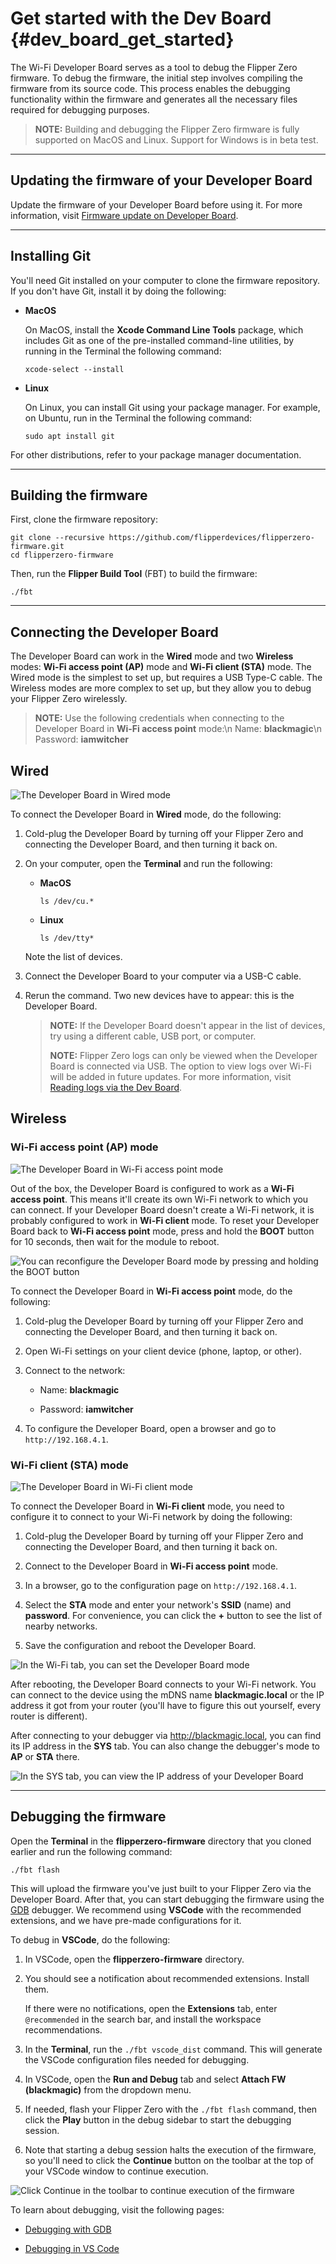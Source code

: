 # Get started with the Dev Board {#dev_board_get_started}

The Wi-Fi Developer Board serves as a tool to debug the Flipper Zero firmware. To debug the firmware, the initial step involves compiling the firmware from its source code. This process enables the debugging functionality within the firmware and generates all the necessary files required for debugging purposes.

> **NOTE:**  Building and debugging the Flipper Zero firmware is fully supported on MacOS and Linux. Support for Windows is in beta test.

***

## Updating the firmware of your Developer Board

Update the firmware of your Developer Board before using it. For more information, visit [Firmware update on Developer Board](https://docs.flipperzero.one/development/hardware/wifi-debugger-module/update).

***

## Installing Git

You'll need Git installed on your computer to clone the firmware repository. If you don't have Git, install it by doing the following:

* **MacOS**

    On MacOS, install the **Xcode Command Line Tools** package, which includes Git as one of the pre-installed command-line utilities, by running in the Terminal the following command:

    ```text
    xcode-select --install
    ```

* **Linux**

    On Linux, you can install Git using your package manager. For example, on Ubuntu, run in the Terminal the following command:

    ```text
    sudo apt install git
    ```

For other distributions, refer to your package manager documentation.

***

## Building the firmware

First, clone the firmware repository:

```text
git clone --recursive https://github.com/flipperdevices/flipperzero-firmware.git
cd flipperzero-firmware
```

Then, run the **Flipper Build Tool** (FBT) to build the firmware:

```text
./fbt
```

***

## Connecting the Developer Board

The Developer Board can work in the **Wired** mode and two **Wireless** modes: **Wi-Fi access point (AP)** mode and **Wi-Fi client (STA)** mode. The Wired mode is the simplest to set up, but requires a USB Type-C cable. The Wireless modes are more complex to set up, but they allow you to debug your Flipper Zero wirelessly.

   > **NOTE:**  Use the following credentials when connecting to the Developer Board in **Wi-Fi access point** mode:\n
    Name: **blackmagic**\n
    Password: **iamwitcher**

## Wired

![The Developer Board in Wired mode](https://archbee-image-uploads.s3.amazonaws.com/3StCFqarJkJQZV-7N79yY/jZdVlRTPVdSQVegzCyXp7_monosnap-miro-2023-06-22-16-28-06.jpg)

To connect the Developer Board in **Wired** mode, do the following:

1. Cold-plug the Developer Board by turning off your Flipper Zero and connecting the Developer Board, and then turning it back on.

2. On your computer, open the **Terminal** and run the following:

    * **MacOS**

        ```text
        ls /dev/cu.*
        ```

    * **Linux**

        ```text
        ls /dev/tty*
        ```

   Note the list of devices.

3. Connect the Developer Board to your computer via a USB-C cable.

4. Rerun the command. Two new devices have to appear: this is the Developer Board.

   > **NOTE:**  If the Developer Board doesn't appear in the list of devices, try using a different cable, USB port, or computer.
   >
   > **NOTE:**  Flipper Zero logs can only be viewed when the Developer Board is connected via USB. The option to view logs over Wi-Fi will be added in future updates. For more information, visit [Reading logs via the Dev Board](https://docs.flipperzero.one/development/hardware/wifi-debugger-module/reading-logs).

## Wireless

### Wi-Fi access point (AP) mode

![The Developer Board in Wi-Fi access point mode](https://archbee-image-uploads.s3.amazonaws.com/3StCFqarJkJQZV-7N79yY/tKRTMHAuruiLSEce2a8Ve_monosnap-miro-2023-06-22-16-39-17.jpg)

Out of the box, the Developer Board is configured to work as a **Wi-Fi access point**. This means it'll create its own Wi-Fi network to which you can connect. If your Developer Board doesn't create a Wi-Fi network, it is probably configured to work in **Wi-Fi client** mode. To reset your Developer Board back to **Wi-Fi access point** mode, press and hold the **BOOT** button for 10 seconds, then wait for the module to reboot.

![You can reconfigure the Developer Board mode by pressing and holding the BOOT button](https://archbee-image-uploads.s3.amazonaws.com/3StCFqarJkJQZV-7N79yY/57eELJsAwMxeZCEA1NMJw_monosnap-miro-2023-06-22-20-33-27.jpg)

To connect the Developer Board in **Wi-Fi access point** mode, do the following:

1. Cold-plug the Developer Board by turning off your Flipper Zero and connecting the Developer Board, and then turning it back on.

2. Open Wi-Fi settings on your client device (phone, laptop, or other).

3. Connect to the network:

    * Name: **blackmagic**

    * Password: **iamwitcher**

4. To configure the Developer Board, open a browser and go to `http://192.168.4.1`.

### Wi-Fi client (STA) mode

![The Developer Board in Wi-Fi client mode](https://archbee-image-uploads.s3.amazonaws.com/3StCFqarJkJQZV-7N79yY/xLQpFyYPfUS5Cx0uQhrNd_monosnap-miro-2023-06-23-12-34-36.jpg)

To connect the Developer Board in **Wi-Fi client** mode, you need to configure it to connect to your Wi-Fi network by doing the following:

1. Cold-plug the Developer Board by turning off your Flipper Zero and connecting the Developer Board, and then turning it back on.

2. Connect to the Developer Board in **Wi-Fi access point** mode.

3. In a browser, go to the configuration page on `http://192.168.4.1`.

4. Select the **STA** mode and enter your network's **SSID** (name) and **password**. For convenience, you can click the **+** button to see the list of nearby networks.

5. Save the configuration and reboot the Developer Board.

![In the Wi-Fi tab, you can set the Developer Board mode](https://archbee-image-uploads.s3.amazonaws.com/3StCFqarJkJQZV-7N79yY/klbLVj8lz2bEvm7j4wRaj_monosnap-miro-2023-06-23-13-06-32.jpg)

After rebooting, the Developer Board connects to your Wi-Fi network. You can connect to the device using the mDNS name **blackmagic.local** or the IP address it got from your router (you'll have to figure this out yourself, every router is different).

After connecting to your debugger via <http://blackmagic.local>, you can find its IP address in the **SYS** tab. You can also change the debugger's mode to **AP** or **STA** there.

![In the SYS tab, you can view the IP address of your Developer Board](https://archbee-image-uploads.s3.amazonaws.com/3StCFqarJkJQZV-7N79yY/5XbUptlfqzlV0p6hRUqiG_monosnap-miro-2023-06-22-18-11-30.jpg)

***

## Debugging the firmware

Open the **Terminal** in the **flipperzero-firmware** directory that you cloned earlier and run the following command:

```text
./fbt flash
```

This will upload the firmware you've just built to your Flipper Zero via the Developer Board. After that, you can start debugging the firmware using the [GDB](https://www.gnu.org/software/gdb/) debugger. We recommend using **VSCode** with the recommended extensions, and we have pre-made configurations for it.

To debug in **VSCode**, do the following:

1. In VSCode, open the **flipperzero-firmware** directory.

2. You should see a notification about recommended extensions. Install them.

    If there were no notifications, open the **Extensions** tab, enter `@recommended` in the search bar, and install the workspace recommendations.

3. In the **Terminal**, run the `./fbt vscode_dist` command. This will generate the VSCode configuration files needed for debugging.

4. In VSCode, open the **Run and Debug** tab and select **Attach FW (blackmagic)** from the dropdown menu.

5. If needed, flash your Flipper Zero with the `./fbt flash` command, then click the **Play** button in the debug sidebar to start the debugging session.

6. Note that starting a debug session halts the execution of the firmware, so you'll need to click the **Continue** button on the toolbar at the top of your VSCode window to continue execution.

![Click Continue in the toolbar to continue execution of the firmware](https://archbee-image-uploads.s3.amazonaws.com/3StCFqarJkJQZV-7N79yY/lp8ygGaZ3DvWD3OSI9yGO_monosnap-miro-2023-06-23-17-58-09.jpg)

To learn about debugging, visit the following pages:

* [Debugging with GDB](https://sourceware.org/gdb/current/onlinedocs/gdb.pdf)

* [Debugging in VS Code](https://code.visualstudio.com/docs/editor/debugging)
